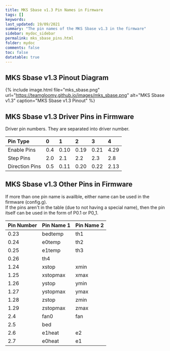 ```yaml
---
title: MKS Sbase v1.3 Pin Names in Firmware
tags: []
keywords: 
last_updated: 19/09/2021
summary: "The pin names of the MKS Sbase v1.3 in the firmware"
sidebar: mydoc_sidebar
permalink: mks_sbase_pins.html
folder: mydoc
comments: false
toc: false
datatable: true
---
```


## MKS Sbase v1.3 Pinout Diagram

{% include image.html file="mks_sbase.png" url="https://teamgloomy.github.io/images/mks_sbase.png" alt="MKS Sbase v1.3" caption="MKS Sbase v1.3 Pinout" %}

## MKS Sbase v1.3 Driver Pins in Firmware

Driver pin numbers. They are separated into driver number.

<div class="datatable-begin"></div>

|Pin Type|0|1|2|3|4|
| :------------- |:-------------|:-------------|:-------------|:-------------|:-------------|
|Enable Pins|0.4|0.10|0.19|0.21|4.29|
|Step Pins|2.0|2.1|2.2|2.3|2.8|
|Direction Pins|0.5|0.11|0.20|0.22|2.13|

<div class="datatable-end"></div>

## MKS Sbase v1.3 Other Pins in Firmware 

If more than one pin name is availble, either name can be used in the firmware (config.g).  
If the pins aren't in the table (due to not having a special name), then the pin itself can be used in the form of P0.1 or P0_1.  

<div class="datatable-begin"></div>

|Pin Number|Pin Name 1|Pin Name 2|
| :------------- |:-------------|:-------------|
|0.23|bedtemp|th1|
|0.24|e0temp|th2|
|0.25|e1temp|th3|
|0.26|th4||
|1.24|xstop|xmin|
|1.25|xstopmax|xmax|
|1.26|ystop|ymin|
|1.27|ystopmax|ymax|
|1.28|zstop|zmin|
|1.29|zstopmax|zmax|
|2.4|fan0|fan|
|2.5|bed||
|2.6|e1heat|e2|
|2.7|e0heat|e1|

<div class="datatable-end"></div>